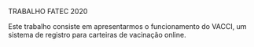 TRABALHO FATEC 2020

Este trabalho consiste em apresentarmos o funcionamento do VACCI, um sistema de registro para carteiras de vacinação online.

